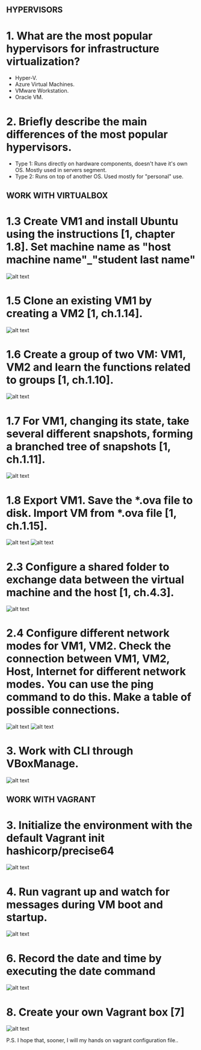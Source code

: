 ## HYPERVISORS

# 1. What are the most popular hypervisors for infrastructure virtualization?
- Hyper-V.
- Azure Virtual Machines.
- VMware Workstation.
- Oracle VM.

# 2. Briefly describe the main differences of the most popular hypervisors.

 - Type 1:  Runs  directly on hardware components, doesn't have it's own OS. Mostly used in servers segment.
 - Type 2:  Runs on top of another OS. Used mostly for "personal" use. 


 ## WORK WITH VIRTUALBOX

 # 1.3 Create VM1 and install Ubuntu using the instructions [1, chapter 1.8]. Set machine name as "host machine name"_"student last name"

![alt text](images/installedvm.png)

# 1.5 Clone an existing VM1 by creating a VM2 [1, ch.1.14].

![alt text](images/ociclone.png)

# 1.6 Create a group of two VM: VM1, VM2 and learn the functions related to groups [1, ch.1.10].

![alt text](images/vmgroups.png)

# 1.7 For VM1, changing its state, take several different snapshots, forming a branched tree of snapshots [1, ch.1.11].

![alt text](images/snapshots.png)

# 1.8 Export VM1. Save the *.ova file to disk. Import VM from *.ova file [1, ch.1.15].
 
 ![alt text](images/ovafile.png)
 ![alt text](images/vmclonefromova.png)
 

 # 2.3 Configure a shared folder to exchange data between the virtual machine and the host [1, ch.4.3].

 ![alt text](images/vmsharedfolder.png)

# 2.4 Configure different network modes for VM1, VM2. Check the connection between VM1, VM2, Host, Internet for different network modes. You can use the ping command to do this. Make a table of possible connections.

 ![alt text](images/ready2ping.png)
 ![alt text](images/pingingvm.png)

# 3. Work with CLI through VBoxManage.
 
  ![alt text](images/usingvboxmanagecli.png)

  ## WORK WITH VAGRANT

# 3. Initialize the environment with the default Vagrant init hashicorp/precise64

  ![alt text](images/vagrantinit.png)

  # 4. Run vagrant up and watch for messages during VM boot and startup.

 ![alt text](images/runningvagrantbox.png)

# 6. Record the date and time by executing the date command

 ![alt text](images/dateinsidevagrantbox.png)

 # 8. Create your own Vagrant box [7]

 ![alt text](images/myownbox.png)
 
 P.S. I hope that, sooner, I will my hands on vagrant configuration file.. 
